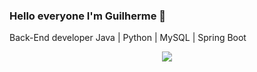### Hello everyone I'm Guilherme 👋

Back-End developer Java | Python | MySQL | Spring Boot


<div align='center'>
<a height="140em" href="http://www.github.com/guilhermebauer16"><img src="https://github-readme-streak-stats.herokuapp.com/?user=guilhermebauer16&stroke=2ea043&background=171717&ring=3382ed&fire=ff6347&currStreakNum=0bd967&currStreakLabel=3382ed&sideNums=0bd967&sideLabels=3382ed&dates=0bd967&hide_border=true" /></a>
</div>
